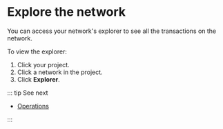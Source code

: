 # Explore the network

You can access your network's explorer to see all the transactions on the network.

To view the explorer:

1. Click your project.
1. Click a network in the project.
1. Click **Explorer**.

::: tip See next

* [Operations](/operations/)

:::